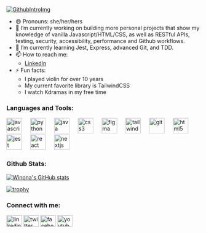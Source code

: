 [![GithubIntroImg](https://github.com/user-attachments/assets/fa8a9eda-dbdc-4cb2-b05b-7f13131296fb)](www.github.com/wmurphy-collabstar)

- 😄 Pronouns: she/her/hers
- 🔭 I’m currently working on building more personal projects that show my knowledge of vanilla Javascript/HTML/CSS, as well as RESTful APIs, testing, security, accessibility, performance and Github workflows.
- 🌱 I’m currently learning Jest, Express, advanced Git, and TDD.
- 📫 How to reach me:
  - [LinkedIn](https://www.linkedin.com/in/winona-murphy-840048170/)
- ⚡ Fun facts:
  - I played violin for over 10 years
  - My current favorite library is TailwindCSS
  - I watch Kdramas in my free time

<!--
**wmurphy-collabstar/wmurphy-collabstar** is a ✨ _special_ ✨ repository because its `README.md` (this file) appears on your GitHub profile.

Here are some ideas to get you started:

- 🔭 I’m currently working on ...
- 🌱 I’m currently learning ...
- 👯 I’m looking to collaborate on ...
- 🤔 I’m looking for help with ...
- 💬 Ask me about ...
- 📫 How to reach me: ...
- 😄 Pronouns: ...
- ⚡ Fun fact: ...
-->

<h3 align="left">Languages and Tools:</h3>
<p align="left"> 
  <a href="https://https://www.javascript.com/" target="_blank">
    <img src="https://cdn.jsdelivr.net/gh/devicons/devicon@latest/icons/javascript/javascript-original.svg" alt="javascript" width="40" height="40"/></a> &emsp;
  <a href="https://www.python.org" target="_blank"> 
    <img src="https://cdn.jsdelivr.net/gh/devicons/devicon@latest/icons/python/python-original.svg" alt="python" width="40" height="40"/></a> &emsp;
  <a href="https://www.java.com/en/" target="_blank"> 
    <img src="https://cdn.jsdelivr.net/gh/devicons/devicon@latest/icons/java/java-original.svg" alt="java" width="40" height="40"/></a> &emsp;
  <a href="https://www.w3schools.com/css/" target="_blank"> 
    <img src="https://cdn.jsdelivr.net/gh/devicons/devicon@latest/icons/css3/css3-original.svg" alt="css3" width="40" height="40"/></a> &emsp;
  <a href="https://www.figma.com/" target="_blank"> 
    <img src="https://cdn.jsdelivr.net/gh/devicons/devicon@latest/icons/figma/figma-original.svg" alt="figma" width="40" height="40"/></a> &emsp;
  <a href="https://tailwindcss.com/" target="_blank"> 
    <img src="https://cdn.jsdelivr.net/gh/devicons/devicon@latest/icons/tailwindcss/tailwindcss-original.svg" alt="tailwindcss" width="40" height="40"/></a> &emsp;
  <a href="https://git-scm.com/" target="_blank"> 
    <img src="https://cdn.jsdelivr.net/gh/devicons/devicon@latest/icons/git/git-original.svg" alt="git" width="40" height="40"/></a> &emsp;
  <a href="https://www.w3.org/html/" target="_blank"> 
    <img src="https://cdn.jsdelivr.net/gh/devicons/devicon@latest/icons/html5/html5-original.svg" alt="html5" width="40" height="40"/></a> &emsp;
  <a href="https://jestjs.io/" target="_blank"> 
    <img src="https://cdn.jsdelivr.net/gh/devicons/devicon@latest/icons/jest/jest-plain.svg" alt="jest" width="40" height="40"/></a> &emsp;
  <a href="https://react.dev/" target="_blank"> 
    <img src="https://cdn.jsdelivr.net/gh/devicons/devicon@latest/icons/react/react-original.svg" alt="react" width="40" height="40"/></a> &emsp;
  <a href="https://nextjs.org/" target="_blank"> 
    <img src="https://cdn.jsdelivr.net/gh/devicons/devicon@latest/icons/nextjs/nextjs-original.svg" alt="nextjs" width="40" height="40"/></a>  
</p>

<h3 align="left">Github Stats:</h3>

[![Winona's GitHub stats](https://github-readme-stats.vercel.app/api?username=wmurphy-collabstar&show_icons=true&theme=radical)](https://github.com/anuraghazra/github-readme-stats)

[![trophy](https://github-profile-trophy.vercel.app/?username=wmurphy-collabstar&margin-w=15&margin-h=15&theme=juicyfresh)](https://github.com/ryo-ma/github-profile-trophy)

<h3 align="left">Connect with me:</h3>
<p align="left"> <!-- 0077b5 -->
  <a href="https://www.linkedin.com/in/winona-murphy-840048170/" target="_blank"><img align="center" src="https://simpleicons.vercel.app/linkedin/0a66c2" alt="linkedin" height="30" width="40"/></a>
  <!-- <a href="https://www.linkedin.com/in/winona-murphy-840048170/" target="_blank"><img align="center" src="https://cdn.jsdelivr.net/npm/simple-icons@3.0.1/icons/linkedin.svg" alt="" height="30" width="40" style="background-color: blue;"/></a> -->
  <!-- <a href="https://x.com/wviolinm" target="_blank"><img align="center" src="https://cdn.jsdelivr.net/npm/simple-icons@3.0.1/icons/twitter.svg" alt="" height="30" width="40" /></a> -->
  <a href="https://x.com/wviolinm" target="_blank" ><img align="center" src="https://simpleicons.vercel.app/x/000000" alt="twitter" height="30" width="40" /></a>
  <!-- <a href="https://www.facebook.com/profile.php?id=100009450551735" target="_blank"><img align="center" src="https://cdn.jsdelivr.net/npm/simple-icons@3.0.1/icons/instagram.svg" alt="" height="30" width="40" /></a> -->
  <a href="https://www.facebook.com/profile.php?id=100009450551735" target="_blank"><img align="center" src="https://simpleicons.vercel.app/facebook/0866ff" alt="facebook" height="30" width="40" /></a>
  <!-- <a href="https://www.youtube.com/@winonamurphy8229" target="_blank"><img align="center" src="https://cdn.jsdelivr.net/npm/simple-icons@3.0.1/icons/youtube.svg" alt="" height="30" width="40" /></a> -->
  <a href="https://www.youtube.com/@winonamurphy8229" target="_blank"><img align="center" src="https://simpleicons.vercel.app/youtube/f00" alt="youtube" height="30" width="40" /></a>
</p>
